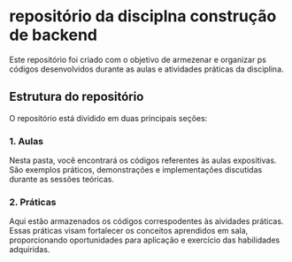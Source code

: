 # repositório da disciplna construção de backend

Este repositório foi criado com o objetivo de armezenar e organizar ps códigos desenvolvidos durante as aulas e atividades práticas da disciplina.

## Estrutura do repositório

O repositório está dividido em duas principais seções:

### 1. Aulas
Nesta pasta, você encontrará os códigos referentes às aulas expositivas. São exemplos práticos, demonstrações e implementações discutidas durante as sessões teóricas.

### 2. Práticas
Aqui estão armazenados os códigos correspodentes às aividades práticas. Essas práticas visam fortalecer os conceitos aprendidos em sala, proporcionando oportunidades para aplicação e exercício das habilidades adquiridas.